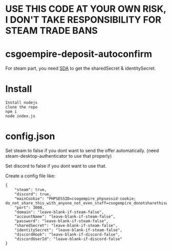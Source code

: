 # USE THIS CODE AT YOUR OWN RISK, I DON'T TAKE RESPONSIBILITY FOR STEAM TRADE BANS

# csgoempire-deposit-autoconfirm

For steam part, you need [SDA](https://github.com/Jessecar96/SteamDesktopAuthenticator) to get the sharedSecret & identitySecret.


# Install
    Install nodejs
    clone the repo
    npm i 
    node index.js
# config.json
Set steam to false if you dont want to send the offer automatically. (need steam-desktop-authenticator to use that properly)

Set discord to false if you dont want to use that.


Create a config file like:
```
{
    "steam": true,
    "discord": true,
    "mainCookie": "PHPSESSID=csogempire_phpsessid-cookie; do_not_share_this_with_anyone_not_even_staff=csogempire_donotsharethiswithanyonenotevenstaff_cookie",
    "port": 3000,
    "domain": "leave-blank-if-steam-false",
    "accountName": "leave-blank-if-steam-false",
    "password": "leave-blank-if-steam-false",
    "sharedSecret": "leave-blank-if-steam-false",
    "identitySecret": "leave-blank-if-steam-false",
    "discordHook": "leave-blank-if-discord-false",
    "discordUserId": "leave-blank-if-discord-false"
}
```
